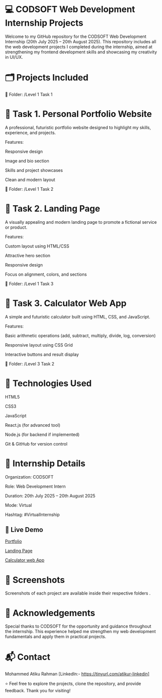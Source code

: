 # 💻 CODSOFT Web Development Internship Projects
Welcome to my GitHub repository for the CODSOFT Web Development Internship (20th July 2025 – 20th August 2025).
This repository includes all the web development projects I completed during the internship, aimed at strengthening my frontend development skills and showcasing my creativity in UI/UX.

# 🗂️ Projects Included

📁 Folder: /Level 1 Task 1

# 🔹 Task 1. Personal Portfolio Website
A professional, futuristic portfolio website designed to highlight my skills, experience, and projects.

Features:

Responsive design

Image and bio section

Skills and project showcases

Clean and modern layout

📁 Folder: /Level 1 Task 2

# 🔹 Task 2. Landing Page
A visually appealing and modern landing page to promote a fictional service or product.

Features:

Custom layout using HTML/CSS

Attractive hero section

Responsive design

Focus on alignment, colors, and sections

📁 Folder: /Level 1 Task 3

# 🔹 Task 3. Calculator Web App
A simple and futuristic calculator built using HTML, CSS, and JavaScript.

Features:

Basic arithmetic operations (add, subtract, multiply, divide, log, conversion)

Responsive layout using CSS Grid

Interactive buttons and result display

📁 Folder: /Level 3 Task 2

# 🚀 Technologies Used

HTML5

CSS3

JavaScript

React.js (for advanced tool)

Node.js (for backend if implemented)

Git & GitHub for version control

# 📌 Internship Details

Organization: CODSOFT

Role: Web Development Intern

Duration: 20th July 2025 – 20th August 2025

Mode: Virtual

Hashtag: #VirtualInternship

## 🚀 Live Demo  
[Portfolio](https://mdatiku007.github.io/Personal-Portfolio/)
 
[Landing Page](https://mdatiku007.github.io/Landing-page/)

[Calculator web App](https://mdatiku007.github.io/Calculator-web-app/)


# 📸 Screenshots
Screenshots of each project are available inside their respective folders .

# 🙌 Acknowledgements
Special thanks to CODSOFT for the opportunity and guidance throughout the internship. This experience helped me strengthen my web development fundamentals and apply them in practical projects.

# 📬 Contact
Mohammed Atiku Rahman
[LinkedIn:- https://tinyurl.com/atikur-linkedin] 

⭐ Feel free to explore the projects, clone the repository, and provide feedback. Thank you for visiting!

